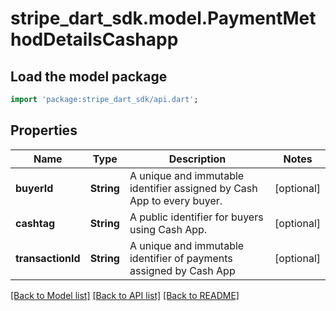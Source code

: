 # stripe_dart_sdk.model.PaymentMethodDetailsCashapp

## Load the model package
```dart
import 'package:stripe_dart_sdk/api.dart';
```

## Properties
Name | Type | Description | Notes
------------ | ------------- | ------------- | -------------
**buyerId** | **String** | A unique and immutable identifier assigned by Cash App to every buyer. | [optional] 
**cashtag** | **String** | A public identifier for buyers using Cash App. | [optional] 
**transactionId** | **String** | A unique and immutable identifier of payments assigned by Cash App | [optional] 

[[Back to Model list]](../README.md#documentation-for-models) [[Back to API list]](../README.md#documentation-for-api-endpoints) [[Back to README]](../README.md)


